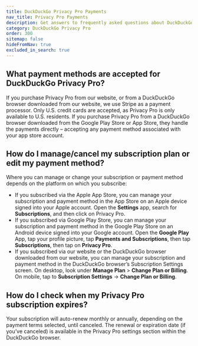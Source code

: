 ```yaml
---
title: DuckDuckGo Privacy Pro Payments
nav_title: Privacy Pro Payments
description: Get answers to frequently asked questions about DuckDuckGo’s Privacy Pro subscription that includes VPN, Personal Information Removal, and Identity Theft Restoration.
category: DuckDuckGo Privacy Pro
order: 300
sitemap: false
hideFromNav: true
excluded_in_search: true
---
```


## What payment methods are accepted for DuckDuckGo Privacy Pro?

If you purchase Privacy Pro from our website, or from a DuckDuckGo browser downloaded from our website, we use Stripe as a payment processor. Only U.S. credit cards are accepted, as Privacy Pro is only available to U.S. residents. If you purchase Privacy Pro from a DuckDuckGo browser downloaded from the Google Play Store or App Store, they handle the payments directly – accepting any payment method associated with your app store account.

## How do I manage/cancel my subscription plan or edit my payment method?

Where you can manage or change your subscription or payment method depends on the platform on which you subscribe:

-   If you subscribed via the Apple App Store, you can manage your subscription and payment method in the App Store on an Apple device signed into your Apple account. Open the **Settings** app, search for **Subscriptions**, and then click on Privacy Pro.
-   If you subscribed via Google Play Store, you can manage your subscription and payment method in the Google Play Store on an Android device signed into your Google account. Open the **Google Play** App, tap your profile picture, tap **Payments and Subscriptions**, then tap **Subscriptions**, then tap on **Privacy Pro**.
-   If you subscribed via our website or the DuckDuckGo browser downloaded from our website, you can manage your subscription and payment method in the DuckDuckGo browser’s Subscription Settings screen. On desktop, look under **Manage Plan** > **Change Plan or Billing**. On mobile, tap to **Subscription Settings** -> **Change Plan or Billing**.

## How do I check when my Privacy Pro subscription expires?

Your subscription will auto-renew monthly or annually, depending on the payment terms selected, until canceled. The renewal or expiration date (if you’ve canceled) is available in the Privacy Pro settings section within the DuckDuckGo browser.
